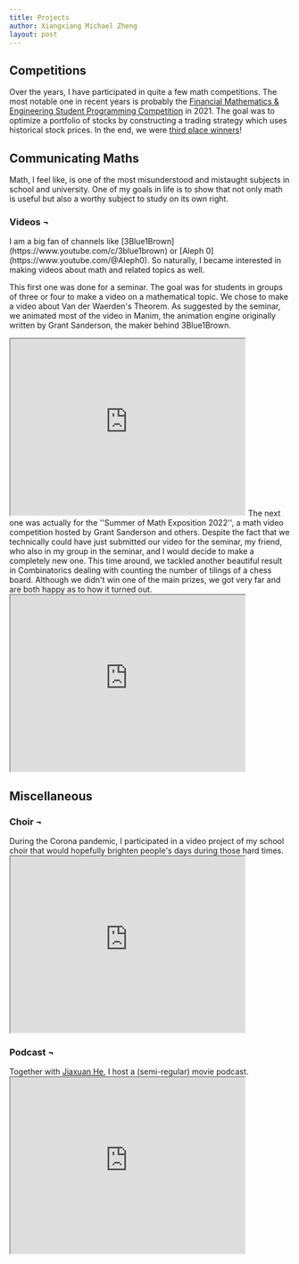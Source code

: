 ```yaml
---
title: Projects
author: Xiangxiang Michael Zheng
layout: post
---
```


<h2>Competitions</h2>
Over the years, I have participated in quite a few math competitions. The most notable one in recent years is probably the <a href="https://www.siam.org/conferences/cm/program/special-events/fm21-special-events">Financial Mathematics & Engineering Student Programming Competition</a> in 2021. The goal was to optimize a portfolio of stocks
by constructing a trading strategy which uses historical stock prices. In the end, we were <a href="{{ '/assets/pdfs/FM21_CERTIFICATE_THIRD_PLACE_GROBER_KIEFER_ZHENG.pdf' | site.baseurl | prepend: site.url }}">third place winners</a>!

<h2>Communicating Maths</h2>
Math, I feel like, is one of the most misunderstood and mistaught subjects in school and university. 
One of my goals in life is to show that not only math is useful but also a worthy subject to study on its own right.  
<h3>Videos &#172;</h3>
I am a big fan of channels like [3Blue1Brown](https://www.youtube.com/c/3blue1brown) or [Aleph 0](https://www.youtube.com/@Aleph0). So naturally, I became interested in making videos about math and related topics as well. 

This first one was done for a seminar. The goal was for students in groups of three or four to make a video on a mathematical topic. 
We chose to make a video about Van der Waerden's Theorem. As suggested by the seminar, we animated most of the video in Manim, the animation engine originally written by Grant Sanderson, the maker behind 3Blue1Brown.
<iframe width="420" height="315" allow="fullscreen;"
src="https://www.youtube.com/embed/Hb35djuGMIg">
</iframe> 
The next one was actually for the ''Summer of Math Exposition 2022'', a math video competition hosted by Grant Sanderson and others. Despite the fact that we technically could have just submitted our video for the seminar, my friend, who also in my group in the seminar, and I would decide to make a completely new one. This time around, we tackled another beautiful result in Combinatorics dealing with counting the number of tilings of a chess board. Although we didn't win one of the main prizes, we got very far and are both happy as to how it turned out.  
<iframe width="420" height="315" allow="fullscreen;"
src="https://www.youtube.com/embed/5nsQJe7GmdI">
</iframe> 

<h2>Miscellaneous</h2>

<h3>Choir &#172;</h3>
During the Corona pandemic, I participated in a video project of my school choir that would hopefully brighten people's days during those hard times. 
<iframe width="420" height="315" allow="fullscreen;"
src="https://www.youtube.com/embed/l-VZ2SAqaXI">
</iframe> 

<h3>Podcast &#172;</h3>
Together with <a href="https://j-he-9c9329.webflow.io/">Jiaxuan He</a>, I host a (semi-regular) movie podcast. 
<iframe width="420" height="315" allow="fullscreen;"
src="https://www.youtube.com/embed/bcG5-O_1CpE">
</iframe> 